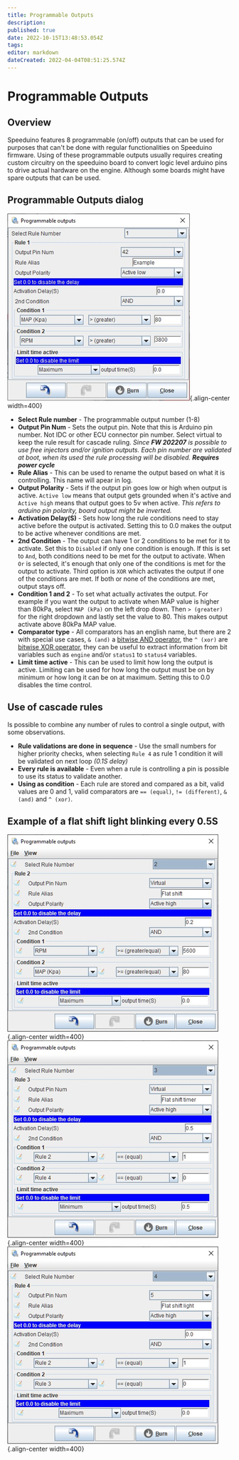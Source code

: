 ```yaml
---
title: Programmable Outputs
description: 
published: true
date: 2022-10-15T13:48:53.054Z
tags: 
editor: markdown
dateCreated: 2022-04-04T08:51:25.574Z
---
```


# Programmable Outputs
## Overview

Speeduino features 8 programmable (on/off) outputs that can be used for purposes that can't be done with regular functionalities on Speeduino firmware. Using of these programmable outputs usually requires creating custom circuitry on the speeduino board to convert logic level arduino pins to drive actual hardware on the engine. Although some boards might have spare outputs that can be used. 

## Programmable Outputs dialog

![programmable_outputs.jpg](/img/tuning/programmable_outputs.jpg){.align-center width=400}

- **Select Rule number** - The programmable output number (1-8)
- **Output Pin Num** - Sets the output pin. Note that this is Arduino pin number. Not IDC or other ECU connector pin number. Select virtual to keep the rule result for cascade ruling. *Since **FW 202207** is possible to use free injectors and/or ignition outputs. Each pin number are validated at boot, when its used the rule processing will be disabled.* ***Requires power cycle***
- **Rule Alias** - This can be used to rename the output based on what it is controlling. This name will apear in log.
- **Output Polarity** - Sets if the output pin goes low or high when output is active. `Active low` means that output gets grounded when it's active and `Active high` means that output goes to 5v when active. *This refers to arduino pin polarity, board output might be inverted.*
- **Activation Delay(S)** - Sets how long the rule conditions need to stay active before the output is activated. Setting this to 0.0 makes the output to be active whenever conditions are met.
- **2nd Condition** - The output can have 1 or 2 conditions to be met for it to activate. Set this to `Disabled` if only one condition is enough. If this is set to `And`, both conditions need to be met for the output to activate. When `Or` is selected, it's enough that only one of the conditions is met for the output to activate. Third option is `XOR` which activates the output if one of the conditions are met. If both or none of the conditions are met, output stays off.
- **Condition 1 and 2** - To set what actually activates the output. For example if you want the output to activate when MAP value is higher than 80kPa, select `MAP (kPa)` on the left drop down. Then `> (greater)` for the right dropdown and lastly set the value to 80. This makes output activate above 80kPa MAP value.
- **Comparator type** - All comparators has an english name, but there are 2 with special use cases, `& (and)` a [bitwise AND operator](/en/https://en.wikipedia.org/wiki/Bitwise_operation#AND), the `^ (xor)` are [bitwise XOR operator](/en/https://en.wikipedia.org/wiki/Bitwise_operation#XOR), they can be useful to extract information from bit variables such as `engine` and/or `status1` to `status4` variables.
- **Limit time active** - This can be used to limit how long the output is active. Limiting can be used for how long the output must be on by minimum or how long it can be on at maximum. Setting this to 0.0 disables the time control.

## Use of cascade rules
Is possible to combine any number of rules to control a single output, with some observations.
- **Rule validations are done in sequence** - Use the small numbers for higher priority checks, when selecting `Rule 4` as rule 1 condition it will be validated on next loop *(0.1S delay)*
- **Every rule is available** - Even when a rule is controlling a pin is possible to use its status to validate another.
- **Using as condition** - Each rule are stored and compared as a bit, valid values are 0 and 1, valid comparators are `== (equal)`, `!= (different)`, `& (and)` and `^ (xor)`.

## Example of a flat shift light blinking every 0.5S
![programmable_outputs_cascade_0.jpg](/img/tuning/programmable_outputs_cascade_0.jpg){.align-center width=400}
![programmable_outputs_cascade_1.jpg](/img/tuning/programmable_outputs_cascade_1.jpg){.align-center width=400}
![programmable_outputs_cascade_2.jpg](/img/tuning/programmable_outputs_cascade_2.jpg){.align-center width=400}

